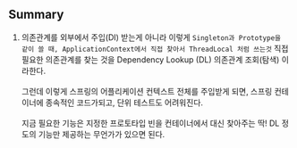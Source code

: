 ## Summary

1. 의존관계를 외부에서 주입(DI) 받는게 아니라 이렇게 `Singleton과 Prototype을 같이 쓸 때, ApplicationContext에서 직접 찾아서 ThreadLocal 처럼 쓰는것`
직접 필요한 의존관계를 찾는 것을 Dependency Lookup (DL) 의존관계 조회(탐색) 이라한다.<br/><br/>
그런데 이렇게 스프링의 어플리케이션 컨텍스트 전체를 주입받게 되면, 스프링 컨테이너에 종속적인 코드가되고, 단위 테스트도 어려워진다.<br/><br/>
지금 필요한 기능은 지정한 프로토타입 빈을 컨테이너에서 대신 찾아주는 딱! DL 정도의 기능만 제공하는 무언가가 있으면 된다.
